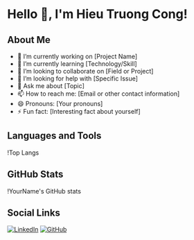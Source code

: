 # Hello 👋, I'm Hieu Truong Cong!

## About Me
- 🔭 I’m currently working on [Project Name]
- 🌱 I’m currently learning [Technology/Skill]
- 👯 I’m looking to collaborate on [Field or Project]
- 🤔 I’m looking for help with [Specific Issue]
- 💬 Ask me about [Topic]
- 📫 How to reach me: [Email or other contact information]
- 😄 Pronouns: [Your pronouns]
- ⚡ Fun fact: [Interesting fact about yourself]

## Languages and Tools
!Top Langs

## GitHub Stats
!YourName's GitHub stats

## Social Links
[![LinkedIn][3.2]][3]
[![GitHub][6.2]][6]

<!-- Icons -->

[3.2]: https://raw.githubusercontent.com/MartinHeinz/MartinHeinz/master/linkedin-3-16.png (LinkedIn icon without padding)
[6.2]: https://raw.githubusercontent.com/MartinHeinz/MartinHeinz/master/github-16.png (GitHub icon without padding)

<!-- Links to your social media accounts -->

[3]: https://www.linkedin.com/in/yourusername
[6]: https://www.github.com/yourusername
